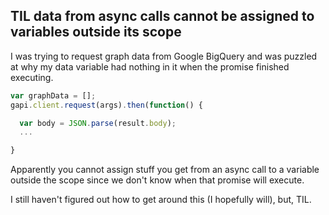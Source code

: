 ##  TIL data from async calls cannot be assigned to variables outside its scope

I was trying to request graph data from Google BigQuery and was puzzled at why my
data variable had nothing in it when the promise finished executing.

```javascript
var graphData = [];
gapi.client.request(args).then(function() {

  var body = JSON.parse(result.body);
  ...

}
```
Apparently you cannot assign stuff you get from an async call to a variable outside
the scope since we don't know when that promise will execute.

I still haven't figured out how to get around this (I hopefully will), but, TIL.

